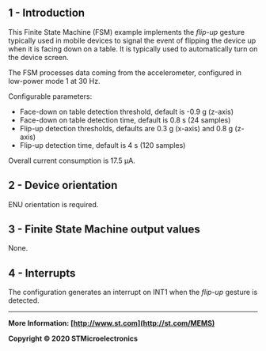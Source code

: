 ## 1 - Introduction

This Finite State Machine (FSM) example implements the *flip-up* gesture typically used in mobile devices to signal the event of flipping the device up when it is facing down on a table. It is typically used to automatically turn on the device screen.

The FSM processes data coming from the accelerometer, configured in low-power mode 1 at 30 Hz.

Configurable parameters:

- Face-down on table detection threshold, default is -0.9 g (z-axis)
- Face-down on table detection time, default is 0.8 s (24 samples)
- Flip-up detection thresholds, defaults are 0.3 g (x-axis) and 0.8 g (z-axis)
- Flip-up detection time, default is 4 s (120 samples)

Overall current consumption is 17.5  µA.


## 2 - Device orientation

ENU orientation is required.


## 3 - Finite State Machine output values

None.


## 4 - Interrupts

The configuration generates an interrupt on INT1 when the *flip-up* gesture is detected.

------

**More Information: [http://www.st.com](http://st.com/MEMS)**

**Copyright © 2020 STMicroelectronics**

